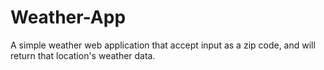# Weather-App

A simple weather web application that accept input as a zip code, and will return that location's weather data.
